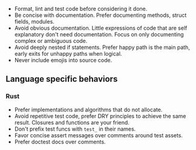 - Format, lint and test code before considering it done.
- Be concise with documentation. Prefer documenting methods, struct fields, modules.
- Avoid obvious documentation. Little expressions of code that are self explanatory don't need documentation. Focus on only documenting complex or ambiguous code. 
- Avoid deeply nested if statements. Prefer happy path is the main path, early exits for unhappy paths when logical.
- Never include emojis into source code.

## Language specific behaviors

### Rust

- Prefer implementations and algorithms that do not allocate.
- Avoid repetitive test code, prefer DRY principles to achieve the same result. Closures and functions are your friend.
- Don't prefix test funcs with `test_` in their names.
- Favor concise assert messages over comments around test assets.
- Prefer doctest docs over comments.

